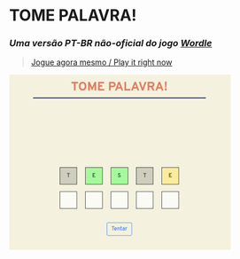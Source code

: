 # TOME PALAVRA!
### _Uma versão PT-BR não-oficial do jogo [Wordle](https://www.powerlanguage.co.uk/wordle/)_
> [Jogue agora mesmo / Play it right now](https://jotavkf.github.io/palavreado/)


![Preview do jogo](./assets/preview.png)





